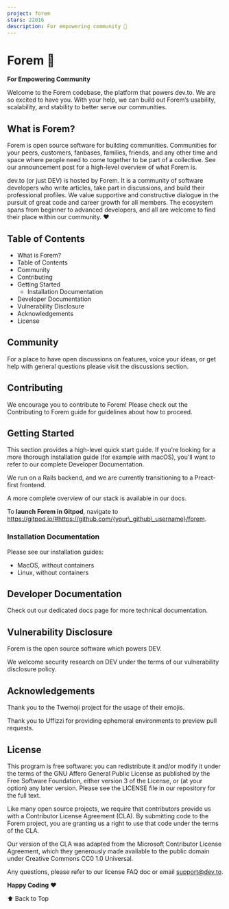 ```yaml
---
project: forem
stars: 22016
description: For empowering community 🌱
---
```


  

Forem 🌱
========

**For Empowering Community**

  

Welcome to the Forem codebase, the platform that powers dev.to. We are so excited to have you. With your help, we can build out Forem’s usability, scalability, and stability to better serve our communities.

What is Forem?
--------------

Forem is open source software for building communities. Communities for your peers, customers, fanbases, families, friends, and any other time and space where people need to come together to be part of a collective. See our announcement post for a high-level overview of what Forem is.

dev.to (or just DEV) is hosted by Forem. It is a community of software developers who write articles, take part in discussions, and build their professional profiles. We value supportive and constructive dialogue in the pursuit of great code and career growth for all members. The ecosystem spans from beginner to advanced developers, and all are welcome to find their place within our community. ❤️

Table of Contents
-----------------

-   What is Forem?
-   Table of Contents
-   Community
-   Contributing
-   Getting Started
    -   Installation Documentation
-   Developer Documentation
-   Vulnerability Disclosure
-   Acknowledgements
-   License

Community
---------

For a place to have open discussions on features, voice your ideas, or get help with general questions please visit the discussions section.

Contributing
------------

We encourage you to contribute to Forem! Please check out the Contributing to Forem guide for guidelines about how to proceed.

Getting Started
---------------

This section provides a high-level quick start guide. If you're looking for a more thorough installation guide (for example with macOS), you'll want to refer to our complete Developer Documentation.

We run on a Rails backend, and we are currently transitioning to a Preact\-first frontend.

A more complete overview of our stack is available in our docs.

To **launch Forem in Gitpod**, navigate to https://gitpod.io/#https://github.com/{your\_github\_username}/forem.

### Installation Documentation

Please see our installation guides:

-   MacOS, without containers
-   Linux, without containers

Developer Documentation
-----------------------

Check out our dedicated docs page for more technical documentation.

Vulnerability Disclosure
------------------------

Forem is the open source software which powers DEV.

We welcome security research on DEV under the terms of our vulnerability disclosure policy.

Acknowledgements
----------------

Thank you to the Twemoji project for the usage of their emojis.

Thank you to Uffizzi for providing ephemeral environments to preview pull requests.

License
-------

This program is free software: you can redistribute it and/or modify it under the terms of the GNU Affero General Public License as published by the Free Software Foundation, either version 3 of the License, or (at your option) any later version. Please see the LICENSE file in our repository for the full text.

Like many open source projects, we require that contributors provide us with a Contributor License Agreement (CLA). By submitting code to the Forem project, you are granting us a right to use that code under the terms of the CLA.

Our version of the CLA was adapted from the Microsoft Contributor License Agreement, which they generously made available to the public domain under Creative Commons CC0 1.0 Universal.

Any questions, please refer to our license FAQ doc or email support@dev.to.

  

  
**Happy Coding** ❤️

⬆ Back to Top
